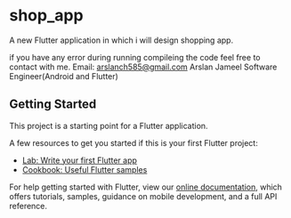 # shop_app

A new Flutter application in which i will design shopping app.

if you have any error during running compileing the code feel free to contact with me.
Email:
arslanch585@gmail.com
Arslan Jameel
Software Engineer(Android and Flutter)

## Getting Started

This project is a starting point for a Flutter application.

A few resources to get you started if this is your first Flutter project:

- [Lab: Write your first Flutter app](https://flutter.dev/docs/get-started/codelab)
- [Cookbook: Useful Flutter samples](https://flutter.dev/docs/cookbook)

For help getting started with Flutter, view our
[online documentation](https://flutter.dev/docs), which offers tutorials,
samples, guidance on mobile development, and a full API reference.
